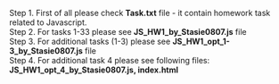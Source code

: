   Step 1. First of all please check **Task.txt** file - it contain homework task related to Javascript.  
  Step 2. For tasks 1-33 please see **JS_HW1_by_Stasie0807.js** file  
  Step 3. For additional tasks (1-3) please see **JS_HW1_opt_1-3_by_Stasie0807.js** file  
  Step 4. For additional task 4 please see following files: **JS_HW1_opt_4_by_Stasie0807.js, index.html**  

